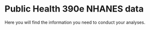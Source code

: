 # Public Health 390e NHANES data
Here you will find the information you need to conduct your analyses.

